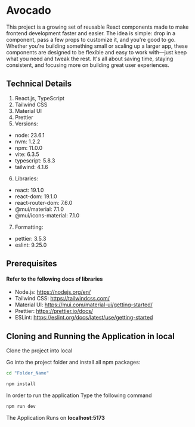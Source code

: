 # Avocado

This project is a growing set of reusable React components made to make frontend development faster and easier. The idea is simple: drop in a component, pass a few props to customize it, and you're good to go. Whether you're building something small or scaling up a larger app, these components are designed to be flexible and easy to work with—just keep what you need and tweak the rest. It's all about saving time, staying consistent, and focusing more on building great user experiences.

## Technical Details

1. React.js, TypeScript
2. Tailwind CSS
3. Material UI
4. Prettier
5. Versions:

- node: 23.6.1
- nvm: 1.2.2
- npm: 11.0.0
- vite: 6.3.5
- typescript: 5.8.3
- tailwind: 4.1.6

6. Libraries:

- react: 19.1.0
- react-dom: 19.1.0
- react-router-dom: 7.6.0
- @mui/material: 7.1.0
- @mui/icons-material: 7.1.0

7. Formatting:

- pettier: 3.5.3
- eslint: 9.25.0

## Prerequisites

#### Refer to the following docs of libraries

- Node.js: https://nodejs.org/en/
- Tailwind CSS: https://tailwindcss.com/
- Material UI: https://mui.com/material-ui/getting-started/
- Prettier: https://prettier.io/docs/
- ESLint: https://eslint.org/docs/latest/use/getting-started

## Cloning and Running the Application in local

Clone the project into local

Go into the project folder and install all npm packages:

```bash
cd "Folder_Name"
```

```bash
npm install
```

In order to run the application Type the following command

```bash
npm run dev
```

The Application Runs on **localhost:5173**
